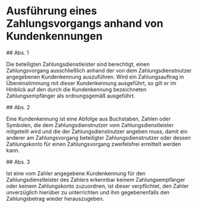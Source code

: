 # Ausführung eines Zahlungsvorgangs anhand von Kundenkennungen



\#\# Abs. 1

 Die beteiligten Zahlungsdienstleister sind berechtigt, einen Zahlungsvorgang ausschließlich anhand der von dem Zahlungsdienstnutzer angegebenen Kundenkennung auszuführen. Wird ein Zahlungsauftrag in Übereinstimmung mit dieser Kundenkennung ausgeführt, so gilt er im Hinblick auf den durch die Kundenkennung bezeichneten Zahlungsempfänger als ordnungsgemäß ausgeführt.

\#\# Abs. 2

 Eine Kundenkennung ist eine Abfolge aus Buchstaben, Zahlen oder Symbolen, die dem Zahlungsdienstnutzer vom Zahlungsdienstleister mitgeteilt wird und die der Zahlungsdienstnutzer angeben muss, damit ein anderer am Zahlungsvorgang beteiligter Zahlungsdienstnutzer oder dessen Zahlungskonto für einen Zahlungsvorgang zweifelsfrei ermittelt werden kann.

\#\# Abs. 3

 Ist eine vom Zahler angegebene Kundenkennung für den Zahlungsdienstleister des Zahlers erkennbar keinem Zahlungsempfänger oder keinem Zahlungskonto zuzuordnen, ist dieser verpflichtet, den Zahler unverzüglich hierüber zu unterrichten und ihm gegebenenfalls den Zahlungsbetrag wieder herauszugeben. 

